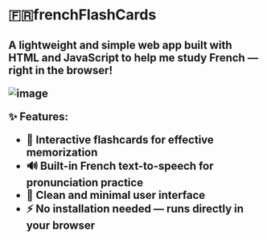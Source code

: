  <h1>🇫🇷frenchFlashCards</h1>

<h2>
A lightweight and simple web app built with HTML and JavaScript to help me study French — right in the browser!


![image](https://github.com/user-attachments/assets/fce68d1c-57ae-47a1-bfab-7d886c895458)


✨ Features:
<ul>
<li>🧠 Interactive flashcards for effective memorization</li>
<li>🔊 Built-in French text-to-speech for pronunciation practice</li>
<li>🎨 Clean and minimal user interface</li>
<li>⚡️ No installation needed — runs directly in your browser</li>
</ul>
</h2>
